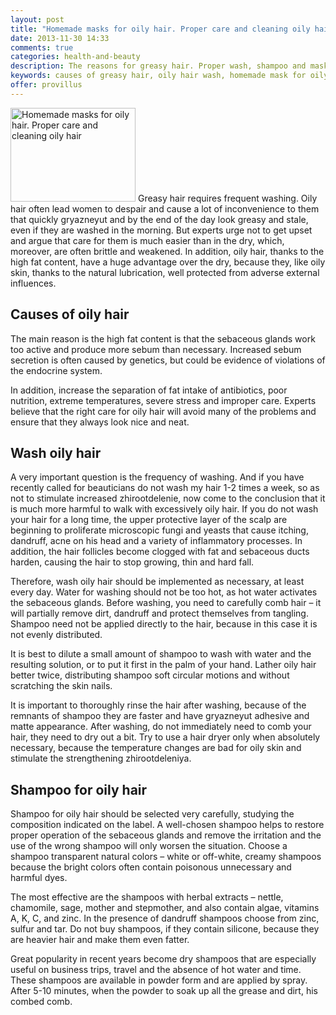 ```yaml
---
layout: post
title: "Homemade masks for oily hair. Proper care and cleaning oily hair"
date: 2013-11-30 14:33
comments: true
categories: health-and-beauty
description: The reasons for greasy hair. Proper wash, shampoo and mask for oily hair
keywords: causes of greasy hair, oily hair wash, homemade mask for oily hair
offer: provillus
---
```

<p><img class="left" src="http://medusanews.com/images/causes-of-greasy-hair/image.jpg" width="200" height="150" title="Causes of greasy hair, oily hair wash, homemade mask for oily hair" alt="Homemade masks for oily hair. Proper care and cleaning oily hair"> Greasy hair requires frequent washing. Oily hair often lead women to despair and cause a lot of inconvenience to them that quickly gryazneyut and by the end of the day look greasy and stale, even if they are washed in the morning. But experts urge not to get upset and argue that care for them is much easier than in the dry, which, moreover, are often brittle and weakened. In addition, oily hair, thanks to the high fat content, have a huge advantage over the dry, because they, like oily skin, thanks to the natural lubrication, well protected from adverse external influences.</p>

<!-- more -->


<h2>Causes of oily hair</h2>

<p>The main reason is the high fat content is that the sebaceous glands work too active and produce more sebum than necessary. Increased sebum secretion is often caused by genetics, but could be evidence of violations of the endocrine system.</p>

<p>In addition, increase the separation of fat intake of antibiotics, poor nutrition, extreme temperatures, severe stress and improper care. Experts believe that the right care for oily hair will avoid many of the problems and ensure that they always look nice and neat.</p>

<h2>Wash oily hair</h2>

<p>A very important question is the frequency of washing. And if you have recently called for beauticians do not wash my hair 1-2 times a week, so as not to stimulate increased zhirootdelenie, now come to the conclusion that it is much more harmful to walk with excessively oily hair. If you do not wash your hair for a long time, the upper protective layer of the scalp are beginning to proliferate microscopic fungi and yeasts that cause itching, dandruff, acne on his head and a variety of inflammatory processes. In addition, the hair follicles become clogged with fat and sebaceous ducts harden, causing the hair to stop growing, thin and hard fall.</p>

<p>Therefore, wash oily hair should be implemented as necessary, at least every day. Water for washing should not be too hot, as hot water activates the sebaceous glands. Before washing, you need to carefully comb hair &ndash; it will partially remove dirt, dandruff and protect themselves from tangling. Shampoo need not be applied directly to the hair, because in this case it is not evenly distributed.</p>

<p>It is best to dilute a small amount of shampoo to wash with water and the resulting solution, or to put it first in the palm of your hand. Lather oily hair better twice, distributing shampoo soft circular motions and without scratching the skin nails.</p>

<p>It is important to thoroughly rinse the hair after washing, because of the remnants of shampoo they are faster and have gryazneyut adhesive and matte appearance. After washing, do not immediately need to comb your hair, they need to dry out a bit. Try to use a hair dryer only when absolutely necessary, because the temperature changes are bad for oily skin and stimulate the strengthening zhirootdeleniya.</p>

<h2>Shampoo for oily hair</h2>

<p>Shampoo for oily hair should be selected very carefully, studying the composition indicated on the label. A well-chosen shampoo helps to restore proper operation of the sebaceous glands and remove the irritation and the use of the wrong shampoo will only worsen the situation. Choose a shampoo transparent natural colors &ndash; white or off-white, creamy shampoos because the bright colors often contain poisonous unnecessary and harmful dyes.</p>

<p>The most effective are the shampoos with herbal extracts &ndash; nettle, chamomile, sage, mother and stepmother, and also contain algae, vitamins A, K, C, and zinc. In the presence of dandruff shampoos choose from zinc, sulfur and tar. Do not buy shampoos, if they contain silicone, because they are heavier hair and make them even fatter.</p>

<p>Great popularity in recent years become dry shampoos that are especially useful on business trips, travel and the absence of hot water and time. These shampoos are available in powder form and are applied by spray. After 5-10 minutes, when the powder to soak up all the grease and dirt, his combed comb.</p>
